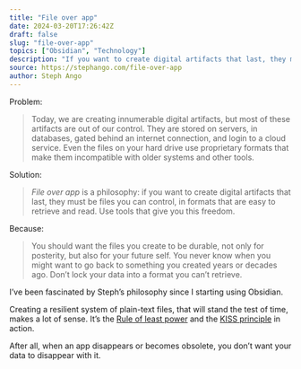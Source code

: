 ```yaml
---
title: "File over app"
date: 2024-03-20T17:26:42Z
draft: false
slug: "file-over-app"
topics: ["Obsidian", "Technology"]
description: "If you want to create digital artifacts that last, they must be files you can control, in formats that are easy to retrieve and read."
source: https://stephango.com/file-over-app
author: Steph Ango
---
```


Problem: 

> Today, we are creating innumerable digital artifacts, but most of these artifacts are out of our control. They are stored on servers, in databases, gated behind an internet connection, and login to a cloud service. Even the files on your hard drive use proprietary formats that make them incompatible with older systems and other tools.

Solution:

> *File over app* is a philosophy: if you want to create digital artifacts that last, they must be files you can control, in formats that are easy to retrieve and read. Use tools that give you this freedom.

Because:

> You should want the files you create to be durable, not only for posterity, but also for your future self. You never know when you might want to go back to something you created years or decades ago. Don’t lock your data into a format you can’t retrieve.

I’ve been fascinated by Steph’s philosophy since I starting using Obsidian.

Creating a resilient system of plain-text files, that will stand the test of time, makes a lot of sense. It’s the [Rule of least power](https://en.wikipedia.org/wiki/Rule_of_least_power) and the [KISS principle](https://en.wikipedia.org/wiki/KISS_principle) in action.

After all, when an app disappears or becomes obsolete, you don’t want your data to disappear with it.